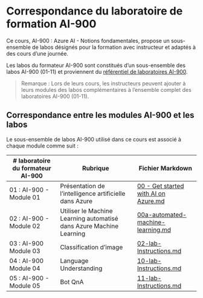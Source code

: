 # Correspondance du laboratoire de formation AI-900

Ce cours, AI-900 : Azure AI - Notions fondamentales, propose un sous-ensemble de labos désignés pour la formation avec instructeur et adaptés à des cours d’une journée.

Les labos du formateur AI-900 sont constitués d’un sous-ensemble des labos AI-900 (01-11) et proviennent du [référentiel de laboratoires AI-900](https://github.com/MicrosoftLearning/mslearn-ai900).

> Remarque : Lors de leurs cours, les instructeurs peuvent ajouter à leurs modules des labos complémentaires à l’ensemble complet des laboratoires AI-900 (01-11).

## Correspondance entre les modules AI-900 et les labos

Le sous-ensemble de labos AI-900 utilisé dans ce cours est associé à chaque module comme suit : 

| # laboratoire du formateur AI-900 | Rubrique | Fichier Markdown |
| --- | --- | --- |
| 01 : AI-900 - Module 01 | Présentation de l’intelligence artificielle dans Azure | [00 - Get started with AI on Azure.md](https://github.com/MicrosoftLearning/mslearn-ai900/blob/main/instructions/00%20-%20Get%20started%20with%20AI%20on%20Azure.md) |
| 02 : AI-900 - Module 02 | Utiliser le Machine Learning automatisé dans Azure Machine Learning | [00a-automated-machine-learning.md](https://github.com/MicrosoftLearning/mslearn-ai900/blob/main/instructions/00a-automated-machine-learning.md) |
| 03 : AI-900 Module 03 | Classification d’image  | [02-lab-Instructions.md](https://github.com/MicrosoftLearning/mslearn-ai900/blob/main/instructions/02-lab-Instructions.md) |
| 04 : AI-900 Module 04 | Language Understanding | [10-lab-Instructions.md](https://github.com/MicrosoftLearning/mslearn-ai900/blob/main/instructions/10-lab-Instructions.md) |
| 05 : AI-900 - Module 05 | Bot QnA | [11-lab-Instructions.md](https://github.com/MicrosoftLearning/mslearn-ai900/blob/main/instructions/11-lab-Instructions.md) |

